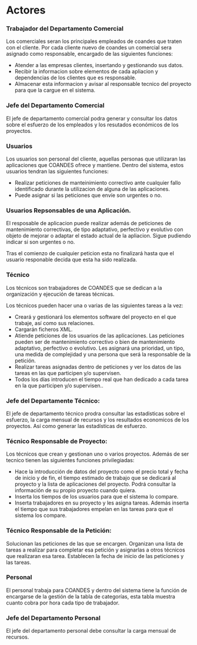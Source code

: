 # Actores


### Trabajador del Departamento Comercial

Los comerciales seran los principales empleados de coandes que traten con el cliente. Por cada cliente nuevo de coandes un comercial sera asignado como responsable, encargado de las siguientes funciones:

- Atender a las empresas clientes, insertando y gestionando sus datos.
- Recibir la informacion sobre elementos de cada apliacion y dependencias de los clientes que es responsable.
- Almacenar esta informacion y avisar al responsable tecnico del proyecto para que la cargue en el sistema.


### Jefe del Departamento Comercial

El jefe de departamento comercial podra generar y consultar los datos sobre el esfuerzo de los empleados y los resutados económicos de los proyectos.

### Usuarios

Los usuarios son personal del cliente, aquellas personas que utilizaran las aplicaciones que COANDES ofrece y mantiene. Dentro del sistema, estos usuarios tendran las siguientes funciones:

- Realizar peticiones de manteinimiento correctivo ante cualquier fallo identificado durante la utilizacion de alguna de las aplicaciones.
- Puede asignar si las peticiones que envíe son urgentes o no.

### Usuarios Repsonsables de una Aplicación.

El resposable de aplicacion puede realizar además de peticiones de mantenimiento correctivas, de tipo adaptativo, perfectivo y evolutivo con objeto de mejorar o adaptar el estado actual de la apliacion. Sigue pudiendo indicar si son urgentes o no.

Tras el comienzo de cualquier peticion esta no finalizará hasta que el usuario responable decida que esta ha sido realizada. 


### Técnico

Los técnicos son trabajadores de COANDES que se dedican a la organización y ejecución de tareas técnicas.

Los técnicos pueden hacer una o varias de las siguientes tareas a la vez:

- Creará y gestionará los elementos software del proyecto en el que trabaje, así como sus relaciones.
- Cargarán ficheros XML.
- Atiende peticiones de los usuarios de las aplicaciones. Las peticiones pueden ser de mantenimiento correctivo o bien de mantenimiento adaptativo, perfectivo o evolutivo. Les asignará una prioridad, un tipo, una medida de complejidad y una persona que será la responsable de la petición.
- Realizar tareas asignadas dentro de peticiones y ver los datos de las tareas en las que participen y/o supervisen.
- Todos los días introducen el tiempo real que han dedicado a cada tarea en la que participen y/o supervisen.. 


### Jefe del Departamente Técnico:

El jefe de departamento técnico prodra consultar las estadisticas sobre el esfuerzo, la carga mensual de recursos y los resultados economicos de los proyectos. Así como generar las estadísticas de esfuerzo.


### Técnico Responsable de Proyecto:

Los técnicos que crean y gestionan uno o varios proyectos. Además de ser tecnico tienen las siguientes funciones privilegiadas:

- Hace la introducción de datos del proyecto como el precio total y fecha de inicio y de fin, el tiempo estimado de trabajo que se dedicará al proyecto y la lista de aplicaciones del proyecto. Podrá consultar la información de su propio proyecto cuando quiera.
- Inserta los tiempos de los usuarios para que el sistema lo compare.
- Inserta trabajadores en su proyecto y les asigna tareas. Además inserta el tiempo que sus trabajadores empelan en las tareas para que el sistema los compare.


### Técnico Responsable de la Petición:

Solucionan las peticiones de las que se encargen. Organizan una lista de tareas a realizar para completar esa petición y asignarlas a otros técnicos que realizaran esa tarea.
Establecen la fecha de inicio de las peticiones y las tareas.


### Personal

El personal trabaja para COANDES y dentro del sistema tiene la función de encargarse de la gestión de la tabla de categorías, esta tabla muestra cuanto cobra por hora cada tipo de trabajador.


### Jefe del Departamento Personal

El jefe del departamento personal debe consultar la carga mensual de recursos.
